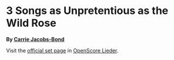
# 3 Songs as Unpretentious as the Wild Rose

__By [Carrie Jacobs-Bond](..)__

Visit the [official set page] in [OpenScore Lieder].

[official set page]: https://musescore.com/openscore-lieder-corpus/sets/5106885
[OpenScore Lieder]: https://musescore.com/openscore-lieder-corpus
